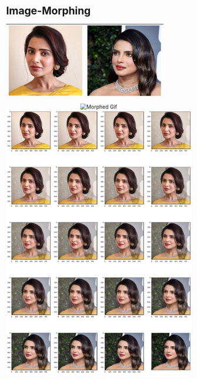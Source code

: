 # Image-Morphing



<div align="center">

| <img src="Images/Lab2/img1.jpg" alt="Samantha" width="200"/> | <img src="Images/Lab2/img21.jpg" alt="Priyanka" width="200"/> |  
| ----------------------------------- | ----------------------------------- | 

<img src="morphed2.gif" alt="Morphed Gif" width="500"/>

</div>

<div align="center">
<img src="Images/Lab2/image morphing.png" alt="Morphed intermediate images" width="1000"/>
</div>

